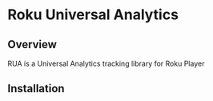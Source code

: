#  Roku Universal Analytics

## Overview

RUA is a Universal Analytics tracking library for Roku Player

## Installation
